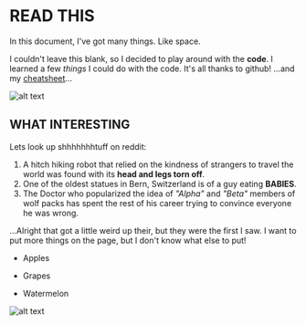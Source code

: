 # READ THIS
In this document, I've got many things. Like space.

I couldn't leave this blank, so I decided to play around with the __code__. I learned a few *things* I could do with the code. It's all thanks to github! ...and my [cheatsheet](https://github.com/adam-p/markdown-here/wiki/Markdown-Cheatsheet)...

![alt text](https://media.giphy.com/media/UWpfAsp7klhw4/giphy.gif)


## WHAT INTERESTING
Lets look up shhhhhhhtuff on reddit:
1. A hitch hiking robot that relied on the kindness of strangers to travel the world was found with its **head and legs torn off**.
2. One of the oldest statues in Bern, Switzerland is of a guy eating **BABIES**.
3. The Doctor who popularized the idea of _"Alpha"_ and _"Beta"_ members of wolf packs has spent the rest of his career trying to convince everyone he was wrong.

...Alright that got a little weird up their, but they were the first I saw. I want to put more things on the page, but I don't know what else to put!
+ Apples
- Grapes
+ Watermelon

![alt text](https://media.giphy.com/media/UDUjlUnZyzVAY/giphy.gif)
